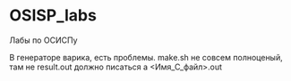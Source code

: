 # OSISP_labs
Лабы по ОСИСПу

В генераторе варика, есть проблемы. make.sh не совсем полноценый, там не result.out должно писаться а <Имя_С_файл>.out
